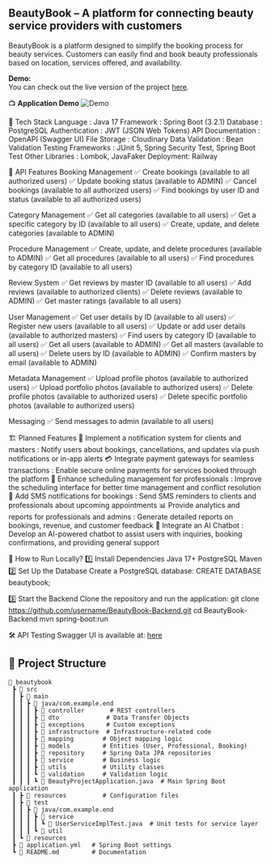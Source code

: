 ## BeautyBook – A platform for connecting beauty service providers with customers

BeautyBook is a platform designed to simplify the booking process for beauty services. Customers can easily find and book beauty professionals based on location, services offered, and availability. 

**Demo:**  
You can check out the live version of the project [here](https://beauty-book-3-0.vercel.app/).

📺 **Application Demo**
![Demo](Untitledvideo-MadewithClipchamp2-ezgif.com-crop.gif.gif)

🔧 Tech Stack
Language : Java 17
Framework : Spring Boot (3.2.1)
Database : PostgreSQL
Authentication : JWT (JSON Web Tokens)
API Documentation : OpenAPI (Swagger UI)
File Storage : Cloudinary
Data Validation : Bean Validation
Testing Frameworks : JUnit 5, Spring Security Test, Spring Boot Test
Other Libraries : Lombok, JavaFaker
Deployment: Railway

📌 API Features
Booking Management
✅ Create bookings (available to all authorized users)
✅ Update booking status (available to ADMIN)
✅ Cancel bookings (available to all authorized users)
✅ Find bookings by user ID and status (available to all authorized users)

Category Management
✅ Get all categories (available to all users)
✅ Get a specific category by ID (available to all users)
✅ Create, update, and delete categories (available to ADMIN)

Procedure Management
✅ Create, update, and delete procedures (available to ADMIN)
✅ Get all procedures (available to all users)
✅ Find procedures by category ID (available to all users)

Review System
✅ Get reviews by master ID (available to all users)
✅ Add reviews (available to authorized clients)
✅ Delete reviews (available to ADMIN)
✅ Get master ratings (available to all users)

User Management
✅ Get user details by ID (available to all users)
✅ Register new users (available to all users)
✅ Update or add user details (available to authorized masters)
✅ Find users by category ID (available to all users)
✅ Get all users (available to ADMIN)
✅ Get all masters (available to all users)
✅ Delete users by ID (available to ADMIN)
✅ Confirm masters by email (available to ADMIN)

Metadata Management
✅ Upload profile photos (available to authorized users)
✅ Upload portfolio photos (available to authorized users)
✅ Delete profile photos (available to authorized users)
✅ Delete specific portfolio photos (available to authorized users)

Messaging
✅ Send messages to admin (available to all users)

🏗 Planned Features
🔄 Implement a notification system for clients and masters : Notify users about bookings, cancellations, and updates via push notifications or in-app alerts
💳 Integrate payment gateways for seamless transactions : Enable secure online payments for services booked through the platform
📅 Enhance scheduling management for professionals : Improve the scheduling interface for better time management and conflict resolution
📩 Add SMS notifications for bookings : Send SMS reminders to clients and professionals about upcoming appointments
📊 Provide analytics and reports for professionals and admins : Generate detailed reports on bookings, revenue, and customer feedback
💬 Integrate an AI Chatbot : Develop an AI-powered chatbot to assist users with inquiries, booking confirmations, and providing general support
 
🔌 How to Run Locally?
1️⃣ Install Dependencies
Java 17+
PostgreSQL
Maven
2️⃣ Set Up the Database
Create a PostgreSQL database:
CREATE DATABASE beautybook;

3️⃣ Start the Backend
Clone the repository and run the application:
git clone https://github.com/username/BeautyBook-Backend.git
cd BeautyBook-Backend
mvn spring-boot:run

🛠 API Testing
Swagger UI is available at:
[here](http://localhost:8080/swagger-ui/index.html)

## 📑 Project Structure  
```
📂 beautybook
 ┣ 📂 src
 ┃ ┣ 📂 main
 ┃ ┃ ┣ 📂 java/com.example.end
 ┃ ┃ ┃ ┣ 📂 controller       # REST controllers
 ┃ ┃ ┃ ┣ 📂 dto             # Data Transfer Objects
 ┃ ┃ ┃ ┣ 📂 exceptions      # Custom exceptions
 ┃ ┃ ┃ ┣ 📂 infrastructure  # Infrastructure-related code
 ┃ ┃ ┃ ┣ 📂 mapping        # Object mapping logic
 ┃ ┃ ┃ ┣ 📂 models         # Entities (User, Professional, Booking)
 ┃ ┃ ┃ ┣ 📂 repository     # Spring Data JPA repositories
 ┃ ┃ ┃ ┣ 📂 service        # Business logic
 ┃ ┃ ┃ ┣ 📂 utils          # Utility classes
 ┃ ┃ ┃ ┗ 📂 validation     # Validation logic
 ┃ ┃ ┃ ┗ 📄 BeautyProjectApplication.java  # Main Spring Boot application
 ┃ ┣ 📂 resources          # Configuration files
 ┃ ┣ 📂 test
 ┃ ┃ ┣ 📂 java/com.example.end
 ┃ ┃ ┃ ┣ 📂 service
 ┃ ┃ ┃ ┃ ┗ 📄 UserServiceImplTest.java  # Unit tests for service layer
 ┃ ┃ ┃ ┗ 📂 util
 ┃ ┗ 📂 resources
 ┣ 📄 application.yml   # Spring Boot settings
 ┗ 📄 README.md         # Documentation



